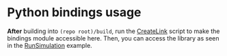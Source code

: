 # Python bindings usage
**After** building into `(repo root)/build`, run the [CreateLink](CreateLink.sh) script to make the bindings module accessible here. Then, you can access the library as seen in the [RunSimulation](RunSimulation.py) example. 